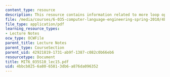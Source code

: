 ```yaml
---
content_type: resource
description: This resource contains information related to more loop optimizations.
file: /media/courses/6-035-computer-language-engineering-spring-2010/4bbcb8256a8065813db6a876da096352_MIT6_035S10_lec15.pdf
file_type: application/pdf
learning_resource_types:
- Lecture Notes
ocw_type: OCWFile
parent_title: Lecture Notes
parent_type: CourseSection
parent_uid: 42921819-1731-ab9f-1387-c082c0b66eb6
resourcetype: Document
title: MIT6_035S10_lec15.pdf
uid: 4bbcb825-6a80-6581-3db6-a876da096352
---
```


